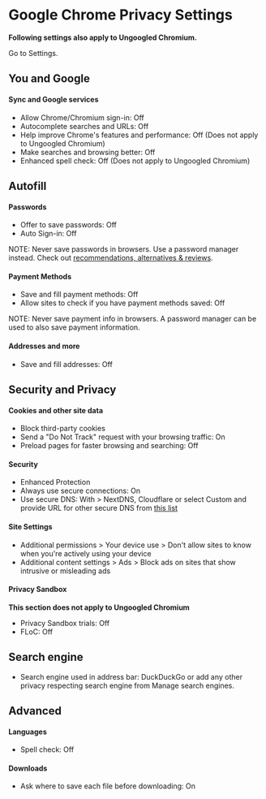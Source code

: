 # Google Chrome Privacy Settings

**Following settings also apply to Ungoogled Chromium.**

Go to Settings.



## You and Google

#### Sync and Google services
- Allow Chrome/Chromium sign-in: Off
- Autocomplete searches and URLs: Off
- Help improve Chrome's features and performance: Off (Does not apply to Ungoogled Chromium)
- Make searches and browsing better: Off
- Enhanced spell check: Off (Does not apply to Ungoogled Chromium)



## Autofill

#### Passwords
- Offer to save passwords: Off
- Auto Sign-in: Off

NOTE: Never save passwords in browsers. Use a password manager instead. Check out [recommendations, alternatives & reviews](https://github.com/the-weird-aquarian/privacy-settings#recommendations-alternatives--reviews).

#### Payment Methods
- Save and fill payment methods: Off
- Allow sites to check if you have payment methods saved: Off

NOTE: Never save payment info in browsers. A password manager can be used to also save payment information.

#### Addresses and more
- Save and fill addresses: Off



## Security and Privacy

#### Cookies and other site data
- Block third-party cookies
- Send a "Do Not Track" request with your browsing traffic: On
- Preload pages for faster browsing and searching: Off

#### Security
- Enhanced Protection
- Always use secure connections: On
- Use secure DNS: With > NextDNS, Cloudflare or select Custom and provide URL for other secure DNS from [this list](https://privacyguides.org/providers/dns/)

#### Site Settings
- Additional permissions > Your device use > Don't allow sites to know when you're actively using your device
- Additional content settings > Ads > Block ads on sites that show intrusive or misleading ads

#### Privacy Sandbox
**This section does not apply to Ungoogled Chromium**
- Privacy Sandbox trials: Off
- FLoC: Off



## Search engine
- Search engine used in address bar: DuckDuckGo or add any other privacy respecting search engine from Manage search engines.



## Advanced

#### Languages
- Spell check: Off

#### Downloads
- Ask where to save each file before downloading: On